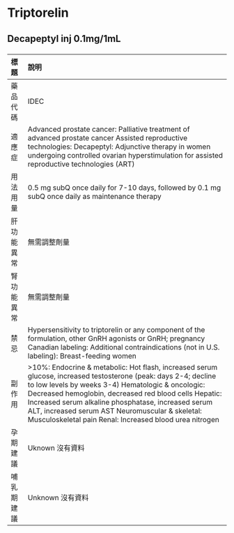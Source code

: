 # Triptorelin

## Decapeptyl inj 0.1mg/1mL

##### 

| 標題       | 說明                                                                                                                                                                                                                                                                                                                                                                                              |
|:-----------|:--------------------------------------------------------------------------------------------------------------------------------------------------------------------------------------------------------------------------------------------------------------------------------------------------------------------------------------------------------------------------------------------------|
| 藥品代碼   | IDEC                                                                                                                                                                                                                                                                                                                                                                                              |
| 適應症     | Advanced prostate cancer: Palliative treatment of advanced prostate cancer Assisted reproductive technologies: Decapeptyl: Adjunctive therapy in women undergoing controlled ovarian hyperstimulation for assisted reproductive technologies (ART)                                                                                                                                                |
| 用法用量   | 0.5 mg subQ once daily for 7-10 days, followed by 0.1 mg subQ once daily as maintenance therapy                                                                                                                                                                                                                                                                                                   |
| 肝功能異常 | 無需調整劑量                                                                                                                                                                                                                                                                                                                                                                                      |
| 腎功能異常 | 無需調整劑量                                                                                                                                                                                                                                                                                                                                                                                      |
| 禁忌       | Hypersensitivity to triptorelin or any component of the formulation, other GnRH agonists or GnRH; pregnancy Canadian labeling: Additional contraindications (not in U.S. labeling): Breast-feeding women                                                                                                                                                                                          |
| 副作用     | >10%: Endocrine & metabolic: Hot flash, increased serum glucose, increased testosterone (peak: days 2-4; decline to low levels by weeks 3-4) Hematologic & oncologic: Decreased hemoglobin, decreased red blood cells Hepatic: Increased serum alkaline phosphatase, increased serum ALT, increased serum AST Neuromuscular & skeletal: Musculoskeletal pain Renal: Increased blood urea nitrogen |
| 孕期建議   | Uknown 沒有資料                                                                                                                                                                                                                                                                                                                                                                                   |
| 哺乳期建議 | Unknown 沒有資料                                                                                                                                                                                                                                                                                                                                                                                  |


